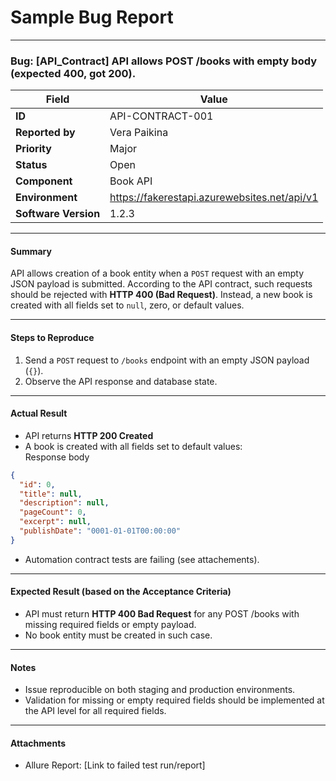 # Sample Bug Report
___

### Bug: [API_Contract] API allows POST /books with empty body (expected 400, got 200).

| Field         | Value                                                  |
|---------------|--------------------------------------------------------|
| **ID**        | API-CONTRACT-001                                       |
| **Reported by** | Vera Paikina                                         |
| **Priority**  | Major                                                  |
| **Status**    | Open                                                   |
| **Component** | Book API                                               |
| **Environment** | https://fakerestapi.azurewebsites.net/api/v1         |
| **Software Version**| 1.2.3                                             |

---

#### Summary

API allows creation of a book entity when a `POST` request with an empty JSON payload is submitted. 
According to the API contract, such requests should be rejected with **HTTP 400 (Bad Request)**. 
Instead, a new book is created with all fields set to `null`, zero, or default values.

---

#### Steps to Reproduce

1. Send a `POST` request to `/books` endpoint with an empty JSON payload (`{}`).
2. Observe the API response and database state.

---

#### Actual Result

- API returns **HTTP 200 Created** 
- A book is created with all fields set to default values:	
Response body
```json
{
  "id": 0,
  "title": null,
  "description": null,
  "pageCount": 0,
  "excerpt": null,
  "publishDate": "0001-01-01T00:00:00"
}
```
- Automation contract tests are failing (see attachements).

---

#### Expected Result (based on the Acceptance Criteria)
- API must return **HTTP 400 Bad Request** for any POST /books with missing required fields or empty payload.
- No book entity must be created in such case.

___ 

#### Notes
- Issue reproducible on both staging and production environments.
- Validation for missing or empty required fields should be implemented at the API level for all required fields.

---

####  Attachments
- Allure Report: [Link to failed test run/report] 


